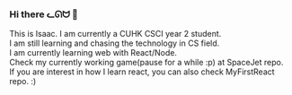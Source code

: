 ### Hi there ᓚᘏᗢ 👋

This is Isaac. I am currently a CUHK CSCI year 2 student.\
I am still learning and chasing the technology in CS field.\
I am currently learning web with React/Node.\
Check my currently working game(pause for a while :p) at SpaceJet repo.\
If you are interest in how I learn react, you can also check MyFirstReact repo. :)
